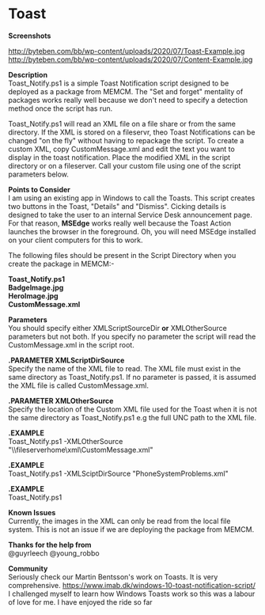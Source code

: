 # Toast  

**Screenshots**  
  
 http://byteben.com/bb/wp-content/uploads/2020/07/Toast-Example.jpg  
 http://byteben.com/bb/wp-content/uploads/2020/07/Content-Example.jpg  
   
**Description**   
Toast_Notify.ps1 is a simple Toast Notification script designed to be deployed as a package from MEMCM. The "Set and forget" mentality of packages works really well because we don't need to specify a detection method once the script has run.
  
Toast_Notify.ps1 will read an XML file on a file share or from the same directory. If the XML is stored on a fileservr, theo Toast Notifications can be changed "on the fly" without having to repackage the script. 
To create a custom XML, copy CustomMessage.xml and edit the text you want to display in the toast notification. Place the modified XML in the script directory or on a fileserver. Call your custom file using one of the script parameters below.  
  
**Points to Consider**  
I am using an existing app in Windows to call the Toasts. This script creates two buttons in the Toast, "Details" and "Dismiss". Cicking details is designed to take the user to an internal Service Desk announcement page. For that reason, **MSEdge** works really well because the Toast Action launches the browser in the foreground. Oh, you will need MSEdge installed on your client computers for this to work.  

The following files should be present in the Script Directory when you create the package in MEMCM:-   
  
**Toast_Notify.ps1  
BadgeImage.jpg  
HeroImage.jpg  
CustomMessage.xml**  
  
**Parameters**  
You should specify either XMLScriptSourceDir **or** XMLOtherSource parameters but not both. If you specify no parameter the script will read the CustomMessage.xml in the script root.  
  
**.PARAMETER XMLScriptDirSource**    
Specify the name of the XML file to read. The XML file must exist in the same directory as Toast_Notify.ps1. If no parameter is passed, it is assumed the XML file is called CustomMessage.xml.
  
**.PARAMETER XMLOtherSource**  
Specify the location of the Custom XML file used for the Toast when it is not the same directory as Toast_Notify.ps1 e.g the full UNC path to the XML file.
  
**.EXAMPLE**  
Toast_Notify.ps1 -XMLOtherSource "\\\\fileserverhome\xml\CustomMessage.xml"
  
**.EXAMPLE**  
Toast_Notify.ps1 -XMLSciptDirSource "PhoneSystemProblems.xml"
  
**.EXAMPLE**  
Toast_Notify.ps1
  
**Known Issues**  
Currently, the images in the XML can only be read from the local file system. This is not an issue if we are deploying the package from MEMCM.
  
**Thanks for the help from**  
  @guyrleech
  @young_robbo
  
**Community**  
  Seriously check our Martin Bentsson's work on Toasts. It is very comprehensive.  https://www.imab.dk/windows-10-toast-notification-script/
  I challenged myself to learn how Windows Toasts work so this was a labour of love for me. I have enjoyed the ride so far
  

